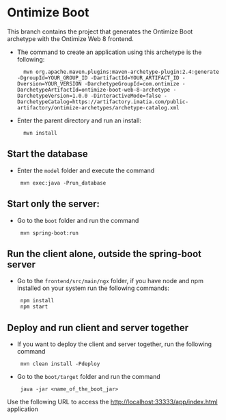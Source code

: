 
# Ontimize Boot
This branch contains the project that generates the Ontimize Boot archetype with the Ontimize Web 8 frontend.

- The command to create an application using this archetype is the following:

	    mvn org.apache.maven.plugins:maven-archetype-plugin:2.4:generate -DgroupId=YOUR_GROUP_ID -DartifactId=YOUR_ARTIFACT_ID -Dversion=YOUR_VERSION -DarchetypeGroupId=com.ontimize -DarchetypeArtifactId=ontimize-boot-web-8-archetype -DarchetypeVersion=1.0.0 -DinteractiveMode=false -DarchetypeCatalog=https://artifactory.imatia.com/public-artifactory/ontimize-archetypes/archetype-catalog.xml

- Enter the parent directory and run an install:
	
		mvn install

## Start the database

 - Enter the `model` folder and execute the command

		mvn exec:java -Prun_database
	
## Start only the server: 
 - Go to the `boot` folder and run the command

		mvn spring-boot:run

## Run the client alone, outside the spring-boot server

 - Go to the `frontend/src/main/ngx` folder, if you have node and npm installed on your system run the following commands:

		npm install
		npm start 

## Deploy and run client and server together
 - If you want to deploy the client and server together, run the following command 

		mvn clean install -Pdeploy

 - Go to the `boot/target` folder and run the command
 
 		java -jar <name_of_the_boot_jar>
	
Use the following URL to access the [http://localhost:33333/app/index.html](http://localhost:33333/app/index.html) application 
